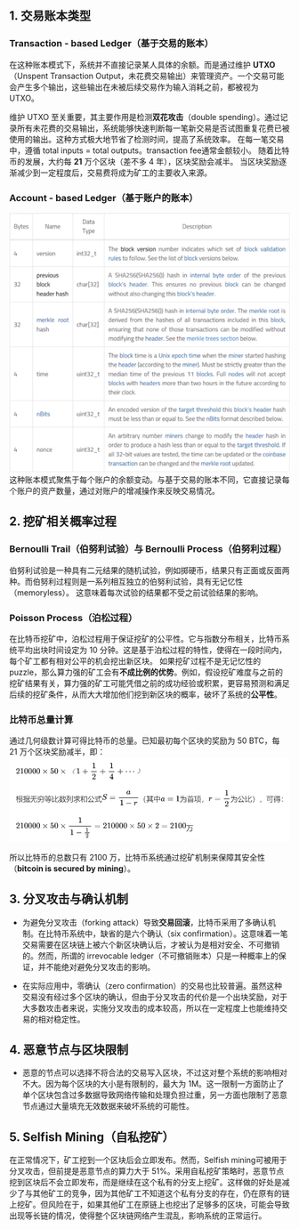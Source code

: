 ## 1. 交易账本类型

### Transaction - based Ledger（基于交易的账本）
在这种账本模式下，系统并不直接记录某人具体的余额。而是通过维护 **UTXO**（Unspent Transaction Output，未花费交易输出）来管理资产。一个交易可能会产生多个输出，这些输出在未被后续交易作为输入消耗之前，都被视为 UTXO。


维护 UTXO 至关重要，其主要作用是检测**双花攻击**（double spending）。通过记录所有未花费的交易输出，系统能够快速判断每一笔新交易是否试图重复花费已被使用的输出。这种方式极大地节省了检测时间，提高了系统效率。
在每一笔交易中，遵循 total inputs = total outputs。transaction fee通常金额较小。
随着比特币的发展，大约每 **21** 万个区块（差不多 4 年），区块奖励会减半。
当区块奖励逐渐减少到一定程度后，交易费将成为矿工的主要收入来源。

### Account - based Ledger（基于账户的账本）

  

![image.png](https://raw.githubusercontent.com/Frank-whw/img/main/blog/202501221237867.png)
这种账本模式聚焦于每个账户的余额变动。与基于交易的账本不同，它直接记录每个账户的资产数量，通过对账户的增减操作来反映交易情况。

## 2. 挖矿相关概率过程

### Bernoulli Trail（伯努利试验）与 Bernoulli Process（伯努利过程）


伯努利试验是一种具有二元结果的随机试验，例如掷硬币，结果只有正面或反面两种。而伯努利过程则是一系列相互独立的伯努利试验，具有无记忆性（memoryless）。
这意味着每次试验的结果都不受之前试验结果的影响。

### Poisson Process（泊松过程）
在比特币挖矿中，泊松过程用于保证挖矿的公平性。它与指数分布相关，比特币系统平均出块时间设定为 10 分钟。这是基于泊松过程的特性，使得在一段时间内，每个矿工都有相对公平的机会挖出新区块。
如果挖矿过程不是无记忆性的 puzzle，那么算力强的矿工会有**不成比例的优势**。例如，假设挖矿难度与之前的挖矿结果有关，算力强的矿工可能凭借之前的成功经验或积累，更容易预测和满足后续的挖矿条件，从而大大增加他们挖到新区块的概率，破坏了系统的**公平性**。

### 比特币总量计算

通过几何级数计算可得比特币的总量。已知最初每个区块的奖励为 50 BTC，每 21 万个区块奖励减半，即：  
![image.png](https://raw.githubusercontent.com/Frank-whw/img/main/blog/202501221238214.png)

所以比特币的总数只有 2100 万，比特币系统通过挖矿机制来保障其安全性（**bitcoin is secured by mining**）。

## 3. 分叉攻击与确认机制
- 为避免分叉攻击（forking attack）导致**交易回滚**，比特币采用了多确认机制。在比特币系统中，缺省的是六个确认（six confirmation）。这意味着一笔交易需要在区块链上被六个新区块确认后，才被认为是相对安全、不可撤销的。然而，所谓的 irrevocable ledger（不可撤销账本）只是一种概率上的保证，并不能绝对避免分叉攻击的影响。

- 在实际应用中，零确认（zero confirmation）的交易也比较普遍。虽然这种交易没有经过多个区块的确认，但由于分叉攻击的代价是一个出块奖励，对于大多数攻击者来说，实施分叉攻击的成本较高，所以在一定程度上也能维持交易的相对稳定性。

## 4. 恶意节点与区块限制

- 恶意的节点可以选择不将合法的交易写入区块，不过这对整个系统的影响相对不大。因为每个区块的大小是有限制的，最大为 1M。这一限制一方面防止了单个区块包含过多数据导致网络传输和处理负担过重，另一方面也限制了恶意节点通过大量填充无效数据来破坏系统的可能性。


## 5. Selfish Mining（自私挖矿）

在正常情况下，矿工挖到一个区块后会立即发布。然而，Selfish mining可被用于分叉攻击，但前提是恶意节点的算力大于 51%。采用自私挖矿策略时，恶意节点挖到区块后不会立即发布，而是继续在这个私有的分支上挖矿。这样做的好处是减少了与其他矿工的竞争，因为其他矿工不知道这个私有分支的存在，仍在原有的链上挖矿。但风险在于，如果其他矿工在原链上也挖出了足够多的区块，可能会导致出现等长链的情况，使得整个区块链网络产生混乱，影响系统的正常运行。
